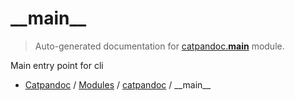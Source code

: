 # \_\_main\_\_

> Auto-generated documentation for [catpandoc.__main__](../../catpandoc/__main__.py) module.

Main entry point for cli

- [Catpandoc](../README.md#catpandoc-index) / [Modules](../README.md#catpandoc-modules) / [catpandoc](index.md#catpandoc) / \_\_main\_\_
